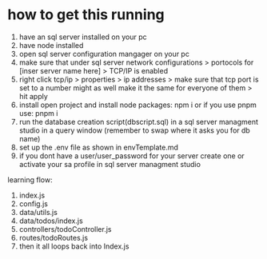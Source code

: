 # how to get this running
1. have an sql server installed on your pc
2. have node installed
3. open sql server configuration mangager on your pc
4. make sure that under sql server network configurations > portocols for [inser server name here] > TCP/IP is enabled
5. right click tcp/ip > properties > ip addresses > make sure that tcp port is set to a number might as well make it the same for everyone of them > hit apply
6. install open project and install node packages: npm i or if you use pnpm use: pnpm i
7. run the database creation script(dbscript.sql) in a sql server managment studio in a query window (remember to swap where it asks you for db name)
8. set up the .env file as shown in envTemplate.md
9. if you dont have a user/user_password for your server create one or activate your sa profile in sql server managment studio


learning flow:
1. index.js
2. config.js
3. data/utils.js
4. data/todos/index.js
5. controllers/todoController.js
6. routes/todoRoutes.js
7. then it all loops back into Index.js
